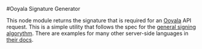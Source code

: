 #Ooyala Signature Generator

This node module returns the signature that is required for an [Ooyala](http://www.ooyala.com/) API request. This is a simple utility that follows the spec for the [general signing algorythm](http://support.ooyala.com/developers/documentation/tasks/api_signing_requests.html). There are examples for many other server-side languages in [their docs](http://support.ooyala.com/developers/documentation/tasks/api_signing_requests_appendix.html).